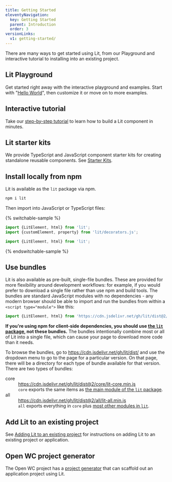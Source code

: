 ```yaml
---
title: Getting Started
eleventyNavigation:
  key: Getting Started
  parent: Introduction
  order: 3
versionLinks:
  v1: getting-started/
---
```


There are many ways to get started using Lit, from our Playground and interactive tutorial to installing into an existing project.

## Lit Playground

Get started right away with the interactive playground and examples. Start with "[Hello World](/playground)", then customize it or move on to more examples.

## Interactive tutorial

Take our [step-by-step tutorial](/tutorials/intro-to-lit) to learn how to build a Lit component in minutes.

## Lit starter kits

We provide TypeScript and JavaScript component starter kits for creating standalone reusable components. See [Starter Kits](/docs/v3/tools/starter-kits/).

## Install locally from npm

Lit is available as the `lit` package via npm.

```sh
npm i lit
```

Then import into JavaScript or TypeScript files:

{% switchable-sample %}

```ts
import {LitElement, html} from 'lit';
import {customElement, property} from 'lit/decorators.js';
```

```js
import {LitElement, html} from 'lit';
```

{% endswitchable-sample %}

## Use bundles

Lit is also available as pre-built, single-file bundles. These are provided for
more flexibility around development workflows: for example, if you would prefer
to download a single file rather than use npm and build tools. The bundles are
standard JavaScript modules with no dependencies - any modern browser should be
able to import and run the bundles from within a `<script type="module">` like this:

```js
import {LitElement, html} from 'https://cdn.jsdelivr.net/gh/lit/dist@2/core/lit-core.min.js';
```

<div class="alert alert-warning">

**If you're using npm for client-side dependencies, you should use [the `lit`
package](#install-locally-from-npm), not these bundles.** The bundles
intentionally combine most or all of Lit into a single file, which can cause
your page to download more code than it needs.

</div>

To browse the bundles, go to <https://cdn.jsdelivr.net/gh/lit/dist/> and use the
dropdown menu to go to the page for a particular version. On that page, there
will be a directory for each type of bundle available for that version. There
are two types of bundles:

<dl class="params">
  <dt class="paramName">core</dt>
  <dd class="paramDetails">
    <a href="https://cdn.jsdelivr.net/gh/lit/dist@2/core/lit-core.min.js">
      https://cdn.jsdelivr.net/gh/lit/dist@2/core/lit-core.min.js
    </a>
    <br>
    <code>core</code> exports the same items as
    <a href="https://github.com/lit/lit/blob/main/packages/lit/src/index.ts">
    the main module of the <code>lit</code> package</a>.
  </dd>

  <dt class="paramName">all</dt>
  <dd class="paramDetails">
    <a href="https://cdn.jsdelivr.net/gh/lit/dist@2/all/lit-all.min.js">
      https://cdn.jsdelivr.net/gh/lit/dist@2/all/lit-all.min.js
    </a>
    <br>
    <code>all</code> exports everything in <code>core</code> plus
    <a href="https://github.com/lit/lit/blob/main/packages/lit/src/index.all.ts">
    most other modules in <code>lit</code></a>.
  </dd>
  </dd>
</dl>

## Add Lit to an existing project

See [Adding Lit to an existing project](/docs/v3/tools/adding-lit) for instructions on adding Lit to an existing project or application.

## Open WC project generator

The Open WC project has a [project generator](https://open-wc.org/docs/development/generator/) that can scaffold out an application project using Lit.
